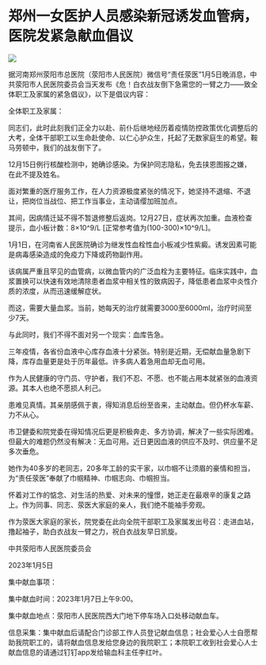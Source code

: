 # 郑州一女医护人员感染新冠诱发血管病，医院发紧急献血倡议

![](https://inews.gtimg.com/newsapp_bt/0/15596532954/1000)

据河南郑州荥阳市总医院（荥阳市人民医院）微信号“责任荥医”1月5日晚消息，中共荥阳市人民医院委员会当天发布《危！白衣战友倒下急需您的一臂之力——致全体职工及家属的紧急倡议》，以下是倡议内容：

全体职工及家属：

同志们，此时此刻我们正全力以赴、前仆后继地经历着疫情防控政策优化调整后的大考，全体干部职工以生命赴使命、以仁心护众生，托起了无数家庭生的希望。鞍马劳顿中，我们的战友倒下了。

12月15日例行核酸检测中，她确诊感染。为保护同志隐私，免去挟恩图报之嫌，在此不提及姓名。

面对繁重的医疗服务工作，在人力资源极度紧张的情况下，她坚持不退缩、不退让，把岗位当战位、把工作当事业，主动请缨加班加点。

其间，因病情迁延不得不暂退修整后返岗。12月27日，症状再次加重。血液检查提示，血小板计数：8×10^9/L
[正常参考值为(100-300)×10^9/L]。

1月1日，在河南省人民医院确诊为继发性血栓性血小板减少性紫癜。诱发因素可能是病毒感染造成的免疫力下降或药物副作用。

该病属严重且罕见的血管病，以微血管内的广泛血栓为主要特征。临床实践中，血浆置换可以快速有效地清除患者血浆中相关性的致病因子，降低患者血浆中炎性介质的浓度，从而迅速缓解症状。

而这，需要大量血浆。当前，她每天的治疗就需要3000至6000ml，治疗时间至少7天。

与此同时，我们不得不面对另一个现实：血库告急。

三年疫情，各省份血液中心库存血液十分紧张。特别是近期，无偿献血量急剧下降，库存血量更是处于历年最低。许多病人着急用血却无血可用。

作为人民健康的守门员、守护者，我们不忍、不愿、也不能占用本就紧张的血液资源。其本人也绝不愿损人利己。

患难见真情。其亲朋感佩于衷，得知消息后纷至沓来，主动献血。但仍杯水车薪、力不从心。

市卫健委和院党委在得知情况后更是积极奔走、多方协调，解决了一些实际困难。但最大的难题仍然没有解决：无血可用。近日更因血液的供应不及时、供应量不足多次垂危。

她作为40多岁的老同志，20多年工龄的实干家，以巾帼不让须眉的豪情和担当，为“责任荥医”奉献了巾帼精神、巾帼志向、巾帼担当。

怀着对工作的惦念、对生活的热爱、对未来的憧憬，她正走在最艰辛的康复之路上。作为同事、同志、荥医大家庭的亲人，我们绝不能袖手旁观。

作为荥医大家庭的家长，院党委在此向全院干部职工及家属发出号召：走进血站，撸起袖子，助白衣战友一臂之力，祝白衣战友早日凯旋。

中共荥阳市人民医院委员会

2023年1月5日

集中献血事项：

集中献血时间：2023年1月7日上午9:00。

集中献血地点：荥阳市人民医院西大门地下停车场入口处移动献血车。

信息采集：集中献血后请配合门诊部工作人员登记献血信息；社会爱心人士自愿帮助我院职工的，请将献血信息发给您身边的我院职工；本院职工收到社会爱心人士献血信息的请通过钉钉app发给输血科主任李红叶。

